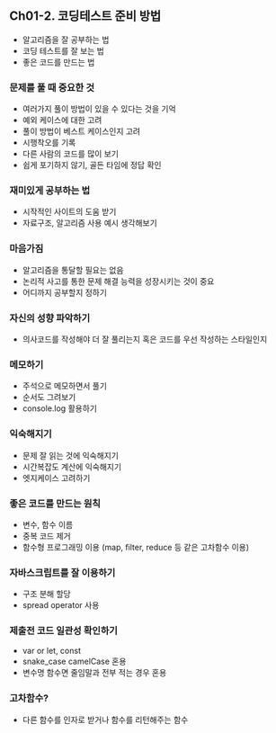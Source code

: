 ## Ch01-2. 코딩테스트 준비 방법

- 알고리즘을 잘 공부하는 법
- 코딩 테스트를 잘 보는 법
- 좋은 코드를 만드는 법

### 문제를 풀 때 중요한 것

- 여러가지 풀이 방법이 있을 수 있다는 것을 기억
- 예외 케이스에 대한 고려
- 풀이 방법이 베스트 케이스인지 고려
- 시행착오를 기록
- 다른 사람의 코드를 많이 보기
- 쉽게 포기하지 않기, 골든 타임에 정답 확인

### 재미있게 공부하는 법

- 시작적인 사이트의 도움 받기
- 자료구조, 알고리즘 사용 예시 생각해보기

### 마음가짐

- 알고리즘을 통달할 필요는 없음
- 논리적 사고를 통한 문제 해결 능력을 성장시키는 것이 중요
- 어디까지 공부할지 정하기

### 자신의 성향 파악하기

- 의사코드를 작성해야 더 잘 풀리는지 혹은 코드를 우선 작성하는 스타일인지

### 메모하기

- 주석으로 메모하면서 풀기
- 순서도 그려보기
- console.log 활용하기

### 익숙해지기

- 문제 잘 읽는 것에 익숙해지기
- 시간복잡도 계산에 익숙해지기
- 엣지케이스 고려하기

### 좋은 코드를 만드는 원칙

- 변수, 함수 이름
- 중복 코드 제거
- 함수형 프로그래밍 이용 (map, filter, reduce 등 같은 고차함수 이용)

### 자바스크립트를 잘 이용하기

- 구조 분해 할당
- spread operator 사용

### 제출전 코드 일관성 확인하기

- var or let, const
- snake_case camelCase 혼용
- 변수명 함수면 줄임말과 전부 적는 경우 혼용

### 고차함수?

- 다른 함수를 인자로 받거나 함수를 리턴해주는 함수
